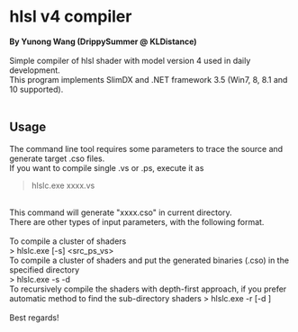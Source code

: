 # hlsl v4 compiler
**By Yunong Wang (DrippySummer @ KLDistance)**
<br><br>
Simple compiler of hlsl shader with model version 4 used in daily development.<br>
This program implements SlimDX and .NET framework 3.5 (Win7, 8, 8.1 and 10 supported).
<br><br>
## Usage
The command line tool requires some parameters to trace the source and generate target .cso files.<br>
If you want to compile single .vs or .ps, execute it as<br>
> hlslc.exe xxxx.vs
<br>
This command will generate "xxxx.cso" in current directory.<br>
There are other types of input parameters, with the following format.<br><br>
To compile a cluster of shaders<br>
> hlslc.exe [-s] &lt;src_ps_vs&gt;
<br>
To compile a cluster of shaders and put the generated binaries (.cso) in the specified directory<br>
> hlslc.exe -s <src_ps_vs> -d <target_dir>
<br>
To recursively compile the shaders with depth-first approach, if you prefer automatic method to find the sub-directory shaders
> hlslc.exe -r <src_init_dir> [-d <target_dir>]
<br>

<br>
Best regards!
<br>
